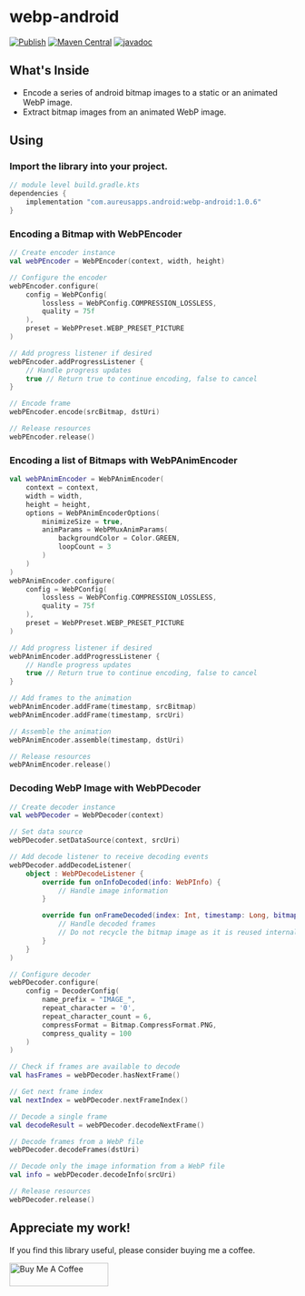 # webp-android

[![Publish](https://github.com/UdaraWanasinghe/webp-android/actions/workflows/publish.yml/badge.svg)](https://github.com/UdaraWanasinghe/webp-android/actions/workflows/publish.yml)
[![Maven Central](https://img.shields.io/maven-central/v/com.aureusapps.android/webp-android)](https://central.sonatype.com/artifact/com.aureusapps.android/webp-android/1.0.6)
[![javadoc](https://javadoc.io/badge2/com.aureusapps.android/webp-android/1.0.6/javadoc.svg)](https://javadoc.io/doc/com.aureusapps.android/webp-android/1.0.6)

## What's Inside

* Encode a series of android bitmap images to a static or an animated WebP image.
* Extract bitmap images from an animated WebP image.

## Using

### Import the library into your project.

```groovy
// module level build.gradle.kts
dependencies {
    implementation "com.aureusapps.android:webp-android:1.0.6"
}
```

### Encoding a Bitmap with WebPEncoder

```kotlin
// Create encoder instance
val webPEncoder = WebPEncoder(context, width, height)

// Configure the encoder
webPEncoder.configure(
    config = WebPConfig(
        lossless = WebPConfig.COMPRESSION_LOSSLESS,
        quality = 75f
    ),
    preset = WebPPreset.WEBP_PRESET_PICTURE
)

// Add progress listener if desired
webPEncoder.addProgressListener {
    // Handle progress updates
    true // Return true to continue encoding, false to cancel
}

// Encode frame
webPEncoder.encode(srcBitmap, dstUri)

// Release resources
webPEncoder.release()
```

### Encoding a list of Bitmaps with WebPAnimEncoder

```kotlin
val webPAnimEncoder = WebPAnimEncoder(
    context = context,
    width = width,
    height = height,
    options = WebPAnimEncoderOptions(
        minimizeSize = true,
        animParams = WebPMuxAnimParams(
            backgroundColor = Color.GREEN,
            loopCount = 3
        )
    )
)
webPAnimEncoder.configure(
    config = WebPConfig(
        lossless = WebPConfig.COMPRESSION_LOSSLESS,
        quality = 75f
    ),
    preset = WebPPreset.WEBP_PRESET_PICTURE
)

// Add progress listener if desired
webPAnimEncoder.addProgressListener {
    // Handle progress updates
    true // Return true to continue encoding, false to cancel
}

// Add frames to the animation
webPAnimEncoder.addFrame(timestamp, srcBitmap)
webPAnimEncoder.addFrame(timestamp, srcUri)

// Assemble the animation
webPAnimEncoder.assemble(timestamp, dstUri)

// Release resources
webPAnimEncoder.release()
```

### Decoding WebP Image with WebPDecoder

```kotlin
// Create decoder instance
val webPDecoder = WebPDecoder(context)

// Set data source
webPDecoder.setDataSource(context, srcUri)

// Add decode listener to receive decoding events
webPDecoder.addDecodeListener(
    object : WebPDecodeListener {
        override fun onInfoDecoded(info: WebPInfo) {
            // Handle image information
        }

        override fun onFrameDecoded(index: Int, timestamp: Long, bitmap: Bitmap, uri: Uri?) {
            // Handle decoded frames
            // Do not recycle the bitmap image as it is reused internally
        }
    }
)

// Configure decoder
webPDecoder.configure(
    config = DecoderConfig(
        name_prefix = "IMAGE_",
        repeat_character = '0',
        repeat_character_count = 6,
        compressFormat = Bitmap.CompressFormat.PNG,
        compress_quality = 100
    )
)

// Check if frames are available to decode
val hasFrames = webPDecoder.hasNextFrame()

// Get next frame index
val nextIndex = webPDecoder.nextFrameIndex()

// Decode a single frame
val decodeResult = webPDecoder.decodeNextFrame()

// Decode frames from a WebP file
webPDecoder.decodeFrames(dstUri)

// Decode only the image information from a WebP file
val info = webPDecoder.decodeInfo(srcUri)

// Release resources
webPDecoder.release()
```

## Appreciate my work!

If you find this library useful, please consider buying me a coffee.

<a href="https://www.buymeacoffee.com/udarawanasinghe" target="_blank"><img src="https://cdn.buymeacoffee.com/buttons/default-orange.png" alt="Buy Me A Coffee" height="41" width="174"></a>

